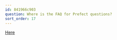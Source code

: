 ```yaml
---
id: 841966c903
question: Where is the FAQ for Prefect questions?
sort_order: 17
---
```


[Here](https://docs.google.com/document/d/1Nyktf7WoRec5lDUBREXL5zLI1Edbw9_R8e45fDn4KB8/edit?usp=sharing)